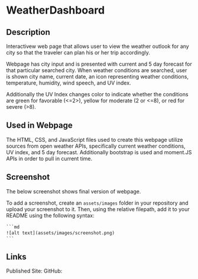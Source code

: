 # WeatherDashboard

## Description

Interactivew web page that allows user to view the weather outlook for any city so that the traveler can plan his or her trip accordingly. 

Webpage has city input and is presented with current and 5 day forecast for that particular searched city. When weather conditions are searched, user is shown city name, current date, an icon representing weather conditions, temperature, humidity, wind speech, and UV index. 

Additionally the UV Index changes color to indicate whether the conditions are green for favorable (<=2>), yellow for moderate (2 or <=8), or red for severe (>8).

## Used in Webpage

The HTML, CSS, and JavaScript files used to create this webpage utilize sources from open weather APIs, specifically current weather conditions, UV index, and 5 day forecast. Additionally bootstrap is used and moment.JS APIs in order to pull in current time.

## Screenshot


The below screenshot shows final version of webpage.

To add a screenshot, create an `assets/images` folder in your repository and upload your screenshot to it. Then, using the relative filepath, add it to your README using the following syntax:

    ```md
    ![alt text](assets/images/screenshot.png)
    ```

## Links

Published Site:
GitHub: